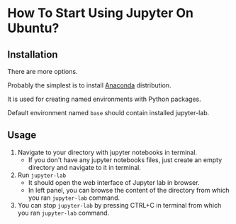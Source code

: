 
# How To Start Using Jupyter On Ubuntu?

## Installation

There are more options.

Probably the simplest is to install [Anaconda](https://www.anaconda.com) distribution.

It is used for creating named environments with Python packages.

Default environment named `base` should contain installed jupyter-lab.

## Usage

1. Navigate to your directory with jupyter notebooks in terminal.
    - If you don't have any jupyter notebooks files, just create an empty directory and navigate to it in terminal.
2. Run `jupyter-lab`
    - It should open the web interface of Jupyter lab in browser.
    - In left panel, you can browse the content of the directory from which you ran `jupyter-lab` command.
3. You can stop `jupyter-lab` by pressing CTRL+C in terminal from which you ran `jupyter-lab` command.
